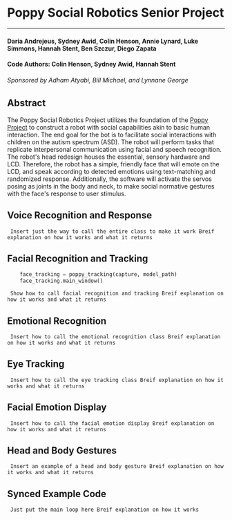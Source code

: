 # Poppy Social Robotics Senior Project

___

#### Daria Andrejeus, Sydney Awid, Colin Henson, Annie Lynard, Luke Simmons, Hannah Stent, Ben Szczur, Diego Zapata
#### Code Authors: Colin Henson, Sydney Awid, Hannah Stent
###### Sponsored by Adham Atyabi, Bill Michael, and Lynnane George


## Abstract
The Poppy Social Robotics Project utilizes the foundation of the [Poppy Project](https://poppy-project.org/en/) to construct a robot with social capabilities akin to basic human interaction. The end goal for the bot is to facilitate social interactions with children on the autism spectrum (ASD). The robot will perform tasks that replicate interpersonal communication using facial and speech recognition. The robot's head redesign houses the essential, sensory hardware and LCD. Therefore, the robot has a simple, friendly face that will emote on the LCD, and speak according to detected emotions using text-matching and randomized response. Additionally, the software will activate the servos posing as joints in the body and neck, to make social normative gestures with the face's response to user stimulus.

## Voice Recognition and Response
`` Insert just the way to call the entire class to make it work
Breif explanation on how it works and what it returns``

## Facial Recognition and Tracking
```python
	face_tracking = poppy_tracking(capture, model_path)
	face_tracking.main_window()
```

`` Show how to call facial recognition and tracking
Breif explanation on how it works and what it returns``

## Emotional Recognition
`` Insert how to call the emotional recognition class
Breif explanation on how it works and what it returns``

## Eye Tracking
`` Insert how to call the eye tracking class
Breif explanation on how it works and what it returns``

## Facial Emotion Display
`` Insert how to call the facial emotion display
Breif explanation on how it works and what it returns``

## Head and Body Gestures
`` Insert an example of a head and body gesture
Breif explanation on how it works and what it returns``

## Synced Example Code
`` Just put the main loop here
Breif explanation on how it works``



